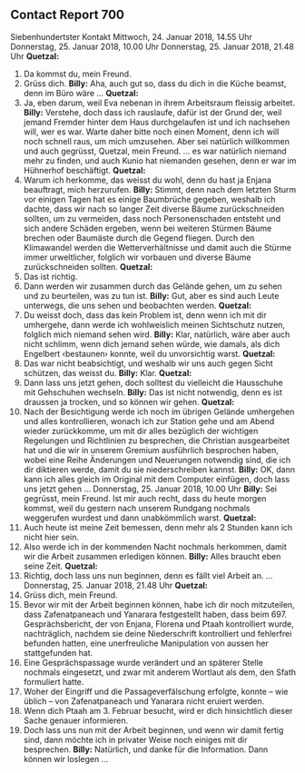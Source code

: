 ## Contact Report 700
Siebenhundertster Kontakt
Mittwoch, 24. Januar 2018, 14.55 Uhr
Donnerstag, 25. Januar 2018, 10.00 Uhr
Donnerstag, 25. Januar 2018, 21.48 Uhr
**Quetzal:**
1. Da kommst du, mein Freund.
2. Grüss dich.
**Billy:**
Aha, auch gut so, dass du dich in die Küche beamst, denn im Büro wäre …
**Quetzal:**
3. Ja, eben darum, weil Eva nebenan in ihrem Arbeitsraum fleissig arbeitet.
**Billy:**
Verstehe, doch dass ich rauslaufe, dafür ist der Grund der, weil jemand Fremder hinter dem Haus durchgelaufen ist und ich nachsehen will, wer es war. Warte daher bitte noch einen Moment, denn ich will noch schnell raus, um mich umzusehen. Aber sei natürlich willkommen und auch gegrüsst, Quetzal, mein Freund. … es war natürlich niemand mehr zu finden, und auch Kunio hat niemanden gesehen, denn er war im Hühnerhof beschäftigt.
**Quetzal:**
4. Warum ich herkomme, das weisst du wohl, denn du hast ja Enjana beauftragt, mich herzurufen.
**Billy:**
Stimmt, denn nach dem letzten Sturm vor einigen Tagen hat es einige Baumbrüche gegeben, weshalb ich dachte, dass wir nach so langer Zeit diverse Bäume zurückschneiden sollten, um zu vermeiden, dass noch Personenschaden entsteht und sich andere Schäden ergeben, wenn bei weiteren Stürmen Bäume brechen oder Baumäste durch die Gegend fliegen. Durch den Klimawandel werden die Wetterverhältnisse und damit auch die Stürme immer urweltlicher, folglich wir vorbauen und diverse Bäume zurückschneiden sollten.
**Quetzal:**
5. Das ist richtig.
6. Dann werden wir zusammen durch das Gelände gehen, um zu sehen und zu beurteilen, was zu tun ist.
**Billy:**
Gut, aber es sind auch Leute unterwegs, die uns sehen und beobachten werden.
**Quetzal:**
7. Du weisst doch, dass das kein Problem ist, denn wenn ich mit dir umhergehe, dann werde ich wohlweislich meinen Sichtschutz nutzen, folglich mich niemand sehen wird.
**Billy:**
Klar, natürlich, wäre aber auch nicht schlimm, wenn dich jemand sehen würde, wie damals, als dich Engelbert ‹bestaunen› konnte, weil du unvorsichtig warst.
**Quetzal:**
8. Das war nicht beabsichtigt, und weshalb wir uns auch gegen Sicht schützen, das weisst du.
**Billy:**
Klar.
**Quetzal:**
9. Dann lass uns jetzt gehen, doch solltest du vielleicht die Hausschuhe mit Gehschuhen wechseln.
**Billy:**
Das ist nicht notwendig, denn es ist draussen ja trocken, und so können wir gehen.
**Quetzal:**
10. Nach der Besichtigung werde ich noch im übrigen Gelände umhergehen und alles kontrollieren, wonach ich zur Station gehe und am Abend wieder zurückkomme, um mit dir alles bezüglich der wichtigen Regelungen und Richtlinien zu besprechen, die Christian ausgearbeitet hat und die wir in unserem Gremium ausführlich besprochen haben, wobei eine Reihe Änderungen und Neuerungen notwendig sind, die ich dir diktieren werde, damit du sie niederschreiben kannst.
**Billy:**
OK, dann kann ich alles gleich im Original mit dem Computer einfügen, doch lass uns jetzt gehen …
Donnerstag, 25. Januar 2018, 10.00 Uhr
**Billy:**
Sei gegrüsst, mein Freund. Ist mir auch recht, dass du heute morgen kommst, weil du gestern nach unserem Rundgang nochmals weggerufen wurdest und dann unabkömmlich warst.
**Quetzal:**
11. Auch heute ist meine Zeit bemessen, denn mehr als 2 Stunden kann ich nicht hier sein.
12. Also werde ich in der kommenden Nacht nochmals herkommen, damit wir die Arbeit zusammen erledigen können.
**Billy:**
Alles braucht eben seine Zeit.
**Quetzal:**
13. Richtig, doch lass uns nun beginnen, denn es fällt viel Arbeit an. …
Donnerstag, 25. Januar 2018, 21.48 Uhr
**Quetzal:**
14. Grüss dich, mein Freund.
15. Bevor wir mit der Arbeit beginnen können, habe ich dir noch mitzuteilen, dass Zafenatpaneach und Yanarara festgestellt haben, dass beim 697. Gesprächsbericht, der von Enjana, Florena und Ptaah kontrolliert wurde, nachträglich, nachdem sie deine Niederschrift kontrolliert und fehlerfrei befunden hatten, eine unerfreuliche Manipulation von aussen her stattgefunden hat.
16. Eine Gesprächspassage wurde verändert und an späterer Stelle nochmals eingesetzt, und zwar mit anderem Wortlaut als dem, den Sfath formuliert hatte.
17. Woher der Eingriff und die Passageverfälschung erfolgte, konnte – wie üblich – von Zafenatpaneach und Yanarara nicht eruiert werden.
18. Wenn dich Ptaah am 3. Februar besucht, wird er dich hinsichtlich dieser Sache genauer informieren.
19. Doch lass uns nun mit der Arbeit beginnen, und wenn wir damit fertig sind, dann möchte ich in privater Weise noch einiges mit dir besprechen.
**Billy:**
Natürlich, und danke für die Information. Dann können wir loslegen …